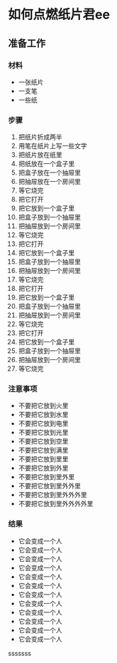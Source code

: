 # 如何点燃纸片君ee
## 准备工作
### 材料
- 一张纸片
- 一支笔
- 一些纸

### 步骤
1. 把纸片折成两半
2. 用笔在纸片上写一些文字
3. 把纸片放在纸里
4. 把纸放在一个盒子里
5. 把盒子放在一个抽屉里
6. 把抽屉放在一个房间里
7. 等它烧完
8. 把它打开
9. 把它放到一个盒子里
10. 把盒子放到一个抽屉里
11. 把抽屉放到一个房间里
12. 等它烧完
13. 把它打开
14. 把它放到一个盒子里
15. 把盒子放到一个抽屉里
16. 把抽屉放到一个房间里
17. 等它烧完
18. 把它打开
19. 把它放到一个盒子里
20. 把盒子放到一个抽屉里
21. 把抽屉放到一个房间里
22. 等它烧完
23. 把它打开
24. 把它放到一个盒子里
25. 把盒子放到一个抽屉里
26. 把抽屉放到一个房间里
27. 等它烧完

### 注意事项
- 不要把它放到火里
- 不要把它放到水里
- 不要把它放到电里
- 不要把它放到光里
- 不要把它放到空里
- 不要把它放到满里
- 不要把它放到里里
- 不要把它放到外里
- 不要把它放到里外里
- 不要把它放到里外外里
- 不要把它放到里外外外里
- 不要把它放到里外外外外里

### 结果
- 它会变成一个人
- 它会变成一个人
- 它会变成一个人
- 它会变成一个人
- 它会变成一个人
- 它会变成一个人
- 它会变成一个人
- 它会变成一个人
- 它会变成一个人
- 它会变成一个人
- 它会变成一个人
- 它会变成一个人

sssssss